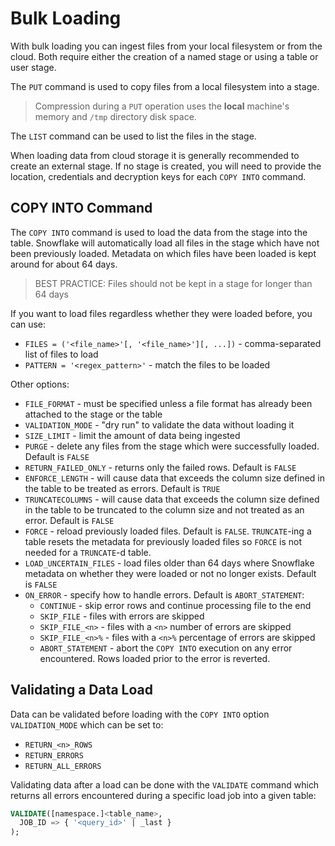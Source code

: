 # Bulk Loading #

With bulk loading you can ingest files from your local filesystem or from the cloud. Both require either the creation of a named stage or using a table or user stage.

The `PUT` command is used to copy files from a local filesystem into a stage.
> Compression during a `PUT` operation uses the **local** machine's memory and `/tmp` directory disk space.

The `LIST` command can be used to list the files in the stage.

When loading data from cloud storage it is generally recommended to create an external stage. If no stage is created, you will need to provide the location, credentials and decryption keys for each `COPY INTO` command.

## COPY INTO Command ##
The `COPY INTO` command is used to load the data from the stage into the table. Snowflake will automatically load all files in the stage which have not been previously loaded. Metadata on which files have been loaded is kept around for about 64 days.
> BEST PRACTICE: Files should not be kept in a stage for longer than 64 days

If you want to load files regardless whether they were loaded before, you can use:
* `FILES = ('<file_name>'[, '<file_name>'][, ...])` - comma-separated list of files to load
* `PATTERN = '<regex_pattern>'` - match the files to be loaded

Other options:
* `FILE_FORMAT` - must be specified unless a file format has already been attached to the stage or the table
* `VALIDATION_MODE` - "dry run" to validate the data without loading it
* `SIZE_LIMIT` - limit the amount of data being ingested
* `PURGE` - delete any files from the stage which were successfully loaded. Default is `FALSE`
* `RETURN_FAILED_ONLY` - returns only the failed rows. Default is `FALSE`
* `ENFORCE_LENGTH` - will cause data that exceeds the column size defined in the table to be treated as errors. Default is `TRUE`
* `TRUNCATECOLUMNS` - will cause data that exceeds the column size defined in the table to be truncated to the column size and not treated as an error. Default is `FALSE`
* `FORCE` - reload previously loaded files. Default is `FALSE`. `TRUNCATE`-ing a table resets the metadata for previously loaded files so `FORCE` is not needed for a `TRUNCATE`-d table.
* `LOAD_UNCERTAIN_FILES` - load files older than 64 days where Snowflake metadata on whether they were loaded or not no longer exists. Default is `FALSE`
* `ON_ERROR` - specify how to handle errors. Default is `ABORT_STATEMENT`:
  * `CONTINUE` - skip error rows and continue processing file to the end
  * `SKIP_FILE` - files with errors are skipped
  * `SKIP_FILE_<n>` - files with a `<n>` number of errors are skipped
  * `SKIP_FILE_<n>%` - files with a `<n>%` percentage of errors are skipped
  * `ABORT_STATEMENT` - abort the `COPY INTO` execution on any error encountered. Rows loaded prior to the error is reverted.

## Validating a Data Load ##
Data can be validated before loading with the `COPY INTO` option `VALIDATION_MODE` which can be set to:
* `RETURN_<n>_ROWS`
* `RETURN_ERRORS`
* `RETURN_ALL_ERRORS`

Validating data after a load can be done with the `VALIDATE` command which returns all errors encountered during a specific load job into a given table:
```sql
VALIDATE([namespace.]<table_name>,
  JOB_ID => { '<query_id>' | _last }
);
```